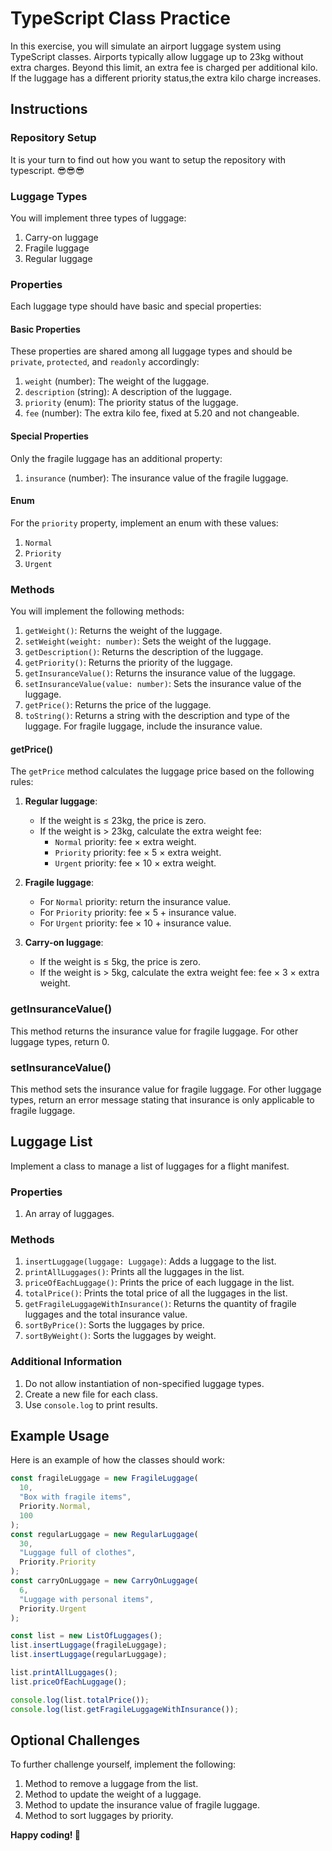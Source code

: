 # TypeScript Class Practice

In this exercise, you will simulate an airport luggage system using TypeScript classes. Airports typically allow luggage up to 23kg without extra charges. Beyond this limit, an extra fee is charged per additional kilo. If the luggage has a different priority status,the extra kilo charge increases.

## Instructions

### Repository Setup

It is your turn to find out how you want to setup the repository with typescript. 😎😎😎

### Luggage Types

You will implement three types of luggage:

1. Carry-on luggage
2. Fragile luggage
3. Regular luggage

### Properties

Each luggage type should have basic and special properties:

#### Basic Properties

These properties are shared among all luggage types and should be `private`, `protected`, and `readonly` accordingly:

1. `weight` (number): The weight of the luggage.
2. `description` (string): A description of the luggage.
3. `priority` (enum): The priority status of the luggage.
4. `fee` (number): The extra kilo fee, fixed at 5.20 and not changeable.

#### Special Properties

Only the fragile luggage has an additional property:

1. `insurance` (number): The insurance value of the fragile luggage.

#### Enum

For the `priority` property, implement an enum with these values:

1. `Normal`
2. `Priority`
3. `Urgent`

### Methods

You will implement the following methods:

1. `getWeight()`: Returns the weight of the luggage.
2. `setWeight(weight: number)`: Sets the weight of the luggage.
3. `getDescription()`: Returns the description of the luggage.
4. `getPriority()`: Returns the priority of the luggage.
5. `getInsuranceValue()`: Returns the insurance value of the luggage.
6. `setInsuranceValue(value: number)`: Sets the insurance value of the luggage.
7. `getPrice()`: Returns the price of the luggage.
8. `toString()`: Returns a string with the description and type of the luggage. For fragile luggage, include the insurance value.

#### getPrice()

The `getPrice` method calculates the luggage price based on the following rules:

1. **Regular luggage**:

   - If the weight is ≤ 23kg, the price is zero.
   - If the weight is > 23kg, calculate the extra weight fee:
     - `Normal` priority: fee × extra weight.
     - `Priority` priority: fee × 5 × extra weight.
     - `Urgent` priority: fee × 10 × extra weight.

2. **Fragile luggage**:

   - For `Normal` priority: return the insurance value.
   - For `Priority` priority: fee × 5 + insurance value.
   - For `Urgent` priority: fee × 10 + insurance value.

3. **Carry-on luggage**:
   - If the weight is ≤ 5kg, the price is zero.
   - If the weight is > 5kg, calculate the extra weight fee: fee × 3 × extra weight.

### getInsuranceValue()

This method returns the insurance value for fragile luggage. For other luggage types, return 0.

### setInsuranceValue()

This method sets the insurance value for fragile luggage. For other luggage types, return an error message stating that insurance is only applicable to fragile luggage.

## Luggage List

Implement a class to manage a list of luggages for a flight manifest.

### Properties

1. An array of luggages.

### Methods

1. `insertLuggage(luggage: Luggage)`: Adds a luggage to the list.
2. `printAllLuggages()`: Prints all the luggages in the list.
3. `priceOfEachLuggage()`: Prints the price of each luggage in the list.
4. `totalPrice()`: Prints the total price of all the luggages in the list.
5. `getFragileLuggageWithInsurance()`: Returns the quantity of fragile luggages and the total insurance value.
6. `sortByPrice()`: Sorts the luggages by price.
7. `sortByWeight()`: Sorts the luggages by weight.

### Additional Information

1. Do not allow instantiation of non-specified luggage types.
2. Create a new file for each class.
3. Use `console.log` to print results.

## Example Usage

Here is an example of how the classes should work:

```typescript
const fragileLuggage = new FragileLuggage(
  10,
  "Box with fragile items",
  Priority.Normal,
  100
);
const regularLuggage = new RegularLuggage(
  30,
  "Luggage full of clothes",
  Priority.Priority
);
const carryOnLuggage = new CarryOnLuggage(
  6,
  "Luggage with personal items",
  Priority.Urgent
);

const list = new ListOfLuggages();
list.insertLuggage(fragileLuggage);
list.insertLuggage(regularLuggage);

list.printAllLuggages();
list.priceOfEachLuggage();

console.log(list.totalPrice());
console.log(list.getFragileLuggageWithInsurance());
```

## Optional Challenges

To further challenge yourself, implement the following:

1. Method to remove a luggage from the list.
2. Method to update the weight of a luggage.
3. Method to update the insurance value of fragile luggage.
4. Method to sort luggages by priority.

**Happy coding! 🚀**
